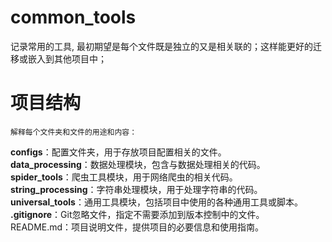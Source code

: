 # common_tools

记录常用的工具, 最初期望是每个文件既是独立的又是相关联的；这样能更好的迁移或嵌入到其他项目中；


# 项目结构
``解释每个文件夹和文件的用途和内容：``

**configs**：配置文件夹，用于存放项目配置相关的文件。  
**data_processing**：数据处理模块，包含与数据处理相关的代码。  
**spider_tools**：爬虫工具模块，用于网络爬虫的相关代码。  
**string_processing**：字符串处理模块，用于处理字符串的代码。  
**universal_tools**：通用工具模块，包括项目中使用的各种通用工具或脚本。  
**.gitignore**：Git忽略文件，指定不需要添加到版本控制中的文件。  
README.md：项目说明文件，提供项目的必要信息和使用指南。  